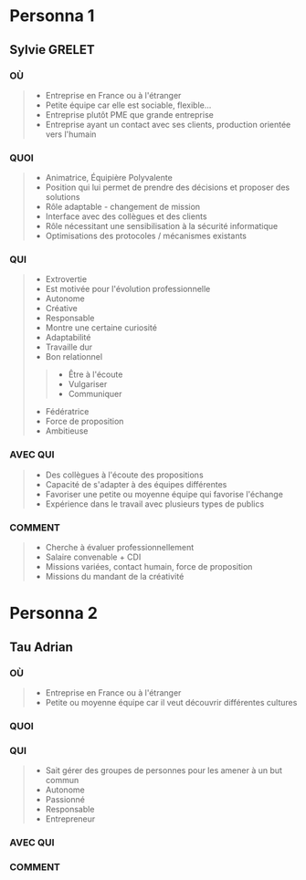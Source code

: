# Personna 1

## Sylvie GRELET

### OÙ

>- Entreprise en France ou à l'étranger 
>- Petite équipe car elle est sociable, flexible...
>- Entreprise plutôt PME que grande entreprise
>- Entreprise ayant un contact avec ses clients, production orientée vers l'humain 

### QUOI

>- Animatrice, Équipière Polyvalente
>- Position qui lui permet de prendre des décisions et proposer des solutions
>- Rôle adaptable - changement de mission
>- Interface avec des collègues et des clients
>- Rôle nécessitant une sensibilisation à la sécurité informatique
>- Optimisations des protocoles / mécanismes existants

### QUI

>- Extrovertie
>- Est motivée pour l'évolution professionnelle
>- Autonome
>- Créative
>- Responsable
>- Montre une certaine curiosité
>- Adaptabilité
>- Travaille dur
>- Bon relationnel
>>- Être à l'écoute
>>- Vulgariser
>>- Communiquer
>- Fédératrice
>- Force de proposition
>- Ambitieuse

### AVEC QUI

>- Des collègues à l'écoute des propositions
>- Capacité de s'adapter à des équipes différentes
>- Favoriser une petite ou moyenne équipe qui favorise l'échange
>- Expérience dans le travail avec plusieurs types de publics

### COMMENT

>- Cherche à évaluer professionnellement
>- Salaire convenable + CDI
>- Missions variées, contact humain, force de proposition
>- Missions du mandant de la créativité

# Personna 2

## Tau Adrian

### OÙ

>- Entreprise en France ou à l'étranger 
>- Petite ou moyenne équipe car il veut découvrir différentes cultures

### QUOI

>

### QUI

>- Sait gérer des groupes de personnes pour les amener à un but commun
>- Autonome
>- Passionné
>- Responsable
>- Entrepreneur

### AVEC QUI

>

### COMMENT